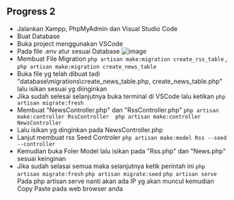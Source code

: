 ## Progress 2 
- Jalankan Xampp, PhpMyAdmin dan Visual Studio Code
- Buat Database
- Buka project menggunakan VSCode 
- Pada file .env atur sesuai Database
![image](https://user-images.githubusercontent.com/106764628/178338416-62563c20-8d36-4575-b0dd-aa0def18c001.png)
- Membuat File Migration `php artisan make:migration create_rss_table` , `php artisan make:migration create_news_table`
- Buka file yg telah dibuat tadi "database\migrations\create_news_table.php, create_news_table.php" lalu isikan sesuai yg diinginkan
- Jika sudah selesai selanjutnya buka terminal di VSCode lalu ketikan `php artisan migrate:fresh`
- Membuat "NewsController.php" dan "RssController.php" 
    `php artisan make:controller RssController 
    php artisan make:controller NewsController`
- Lalu isikan yg dinginkan pada NewsController.php
- Lanjut membuat rss Seed Controler `php artisan make:model Rss --seed --controller`
- Kemudian buka Foler Model lalu isikan pada "Rss.php" dan "News.php" sesuai keinginan
- Jika sudah selasai semua maka selanjutnya ketik perintah ini 
`php artisan migrate:fresh`
`php artisan migrate:seed`
`php artisan serve` 
Pada php artisan serve nanti akan ada IP yg akan muncul kemudian Copy Paste pada web browser anda
